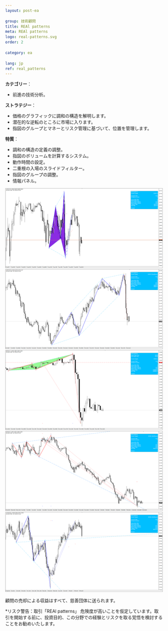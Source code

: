 ```yaml
---
layout: post-ea

group: 技術顧問
title: REAl patterns
meta: REAl patterns
logo: real-patterns.svg
order: 2

category: ea

lang: jp
ref: real_patterns
---
```


**カテゴリー**：
  - 前進の技術分析。

**ストラテジー**：
  - 価格のグラフィックに調和の構造を解明します。
  - 潜在的な逆転のところに市場に入ります。
  - 指図のグループとマネーとリスク管理に基づいて、位置を管理します。

**特質**：
  - 調和の構造の定義の調整。
  - 指図のボリュームを計算するシステム。
  - 動作時間の設定。
  - 二重根の入場のスライドフィルター。
  - 指図のグループの調整。
  - 情報パネル。

<a data-fancybox="gallery" href="/img/ea/en/ENG - USDCHF M15 (2017).png"><img src="/img/ea/en/ENG - USDCHF M15 (2017).png" alt=""></a>
<a data-fancybox="gallery" href="/img/ea/en/ENG - USDJPY M30 (2017).png"><img src="/img/ea/en/ENG - USDJPY M30 (2017).png" alt=""></a>
<a data-fancybox="gallery" href="/img/ea/en/ENG - GBPUSD H1 (2016).png"><img src="/img/ea/en/ENG - GBPUSD H1 (2016).png" alt=""></a>
<a data-fancybox="gallery" href="/img/ea/en/ENG - EURUSD H4 (2010).png"><img src="/img/ea/en/ENG - EURUSD H4 (2010).png" alt=""></a>
<a data-fancybox="gallery" href="/img/ea/en/ENG - AUDUSD D1 (2016-2017).png"><img src="/img/ea/en/ENG - AUDUSD D1 (2016-2017).png" alt=""></a>

顧問の売却による収益はすべて、慈善団体に送られます。

*リスク警告：取引「REAl patterns」 危険度が高いことを仮定しています。取引を開始する前に、投資目的、この分野での経験とリスクを取る覚悟を検討することをお勧めいたします。
